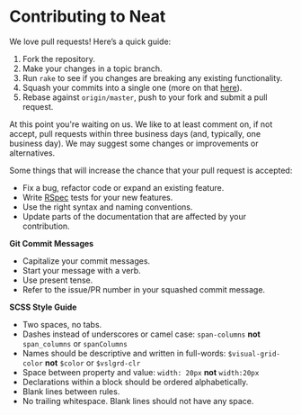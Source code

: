 # Contributing to Neat

We love pull requests! Here’s a quick guide:

1. Fork the repository.
2. Make your changes in a topic branch.
3. Run `rake` to see if you changes are breaking any existing functionality.
4. Squash your commits into a single one (more on that [here](http://gitready.com/advanced/2009/02/10/squashing-commits-with-rebase.html)).
5. Rebase against `origin/master`, push to your fork and submit a pull request.

At this point you're waiting on us. We like to at least comment on, if not
accept, pull requests within three business days (and, typically, one business
day). We may suggest some changes or improvements or alternatives.

Some things that will increase the chance that your pull request is accepted:

* Fix a bug, refactor code or expand an existing feature.
* Write [RSpec](https://www.relishapp.com/rspec) tests for your new features.
* Use the right syntax and naming conventions.
* Update parts of the documentation that are affected by your contribution.

**Git Commit Messages**

* Capitalize your commit messages.
* Start your message with a verb.
* Use present tense.
* Refer to the issue/PR number in your squashed commit message.

**SCSS Style Guide**

* Two spaces, no tabs.
* Dashes instead of underscores or camel case: `span-columns` **not** `span_columns` or `spanColumns`
* Names should be descriptive and written in full-words: `$visual-grid-color` **not** `$color` or `$vslgrd-clr`
* Space between property and value: `width: 20px` **not** `width:20px`
* Declarations within a block should be ordered alphabetically.
* Blank lines between rules.
* No trailing whitespace. Blank lines should not have any space.

